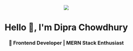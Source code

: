 <div align="center">
  <img src="https://i.ibb.co/d46LJNsn/Black-and-Yellow-Web-Developer-Linked-In-Banner.png"/>
</div>

<h1 align="center">Hello 👋, I'm Dipra Chowdhury</h1>
<h3 align="center">🚀 Frontend Developer | MERN Stack Enthusiast</h3>
